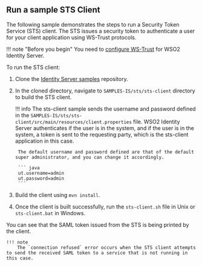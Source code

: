 ## Run a sample STS Client

The following sample demonstrates the steps to run a Security Token Service (STS) client. The STS issues a security token to authenticate a user for your client application using WS-Trust protocols.

!!! note "Before you begin"
    You need to [configure WS-Trust]({{base_path}}/guides/identity-federation/configure-ws-trust/) for WSO2 Identity Server.

To run the STS client:

1. Clone the [Identity Server samples](https://github.com/wso2/samples-is) repository.

2. In the cloned directory, navigate to `SAMPLES-IS/sts/sts-client` directory to build the STS client.  

    !!! info
        The sts-client sample sends the username and password defined in the `SAMPLES-IS/sts/sts-client/src/main/resources/client.properties` file. WSO2 Identity Server authenticates if the user is in the system, and if the user is in the system, a token is sent to the requesting party, which is the sts-client application in this case.

        The default username and password defined are that of the default super administrator, and you can change it accordingly.

        ``` java
        ut.username=admin
        ut.password=admin
        ```

3. Build the client using `mvn install`.

4. Once the client is built successfully, run the `sts-client.sh` file in Unix or `sts-client.bat` in Windows.

You can see that the SAML token issued from the STS is being printed by the client.

    !!! note
        The `connection refused` error occurs when the STS client attempts to send the received SAML token to a service that is not running in this case.

